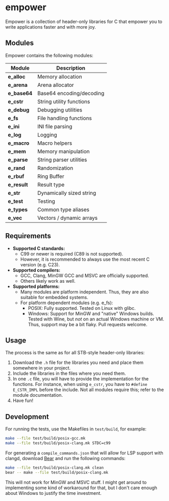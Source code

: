 # empower

Empower is a collection of header-only libraries for C that empower you to write applications faster
and with more joy.

## Modules

Empower contains the following modules:

| Module         | Description              |
| -------------- | ------------------------ |
| **e_alloc**    | Memory allocation        |
| **e_arena**    | Arena allocator          |
| **e_base64**   | Base64 encoding/decoding |
| **e_cstr**     | String utility functions |
| **e_debug**    | Debugging utilities      |
| **e_fs**       | File handling functions  |
| **e_ini**      | INI file parsing         |
| **e_log**      | Logging                  |
| **e_macro**    | Macro helpers            |
| **e_mem**      | Memory manipulation      |
| **e_parse**    | String parser utilities  |
| **e_rand**     | Randomization            |
| **e_rbuf**     | Ring Buffer              |
| **e_result**   | Result type              |
| **e_str**      | Dynamically sized string |
| **e_test**     | Testing                  |
| **e_types**    | Common type aliases      |
| **e_vec**      | Vectors / dynamic arrays |

## Requirements

- **Supported C standards:**
  - C99 or newer is required (C89 is not supported).
  - However, it is recommended to always use the most recent C version (e.g. C23).
- **Supported compilers:**
  - GCC, Clang, MinGW GCC and MSVC are officially supported.
  - Others likely work as well.
- **Supported platforms:**
  - Many modules are platform independent. Thus, they are also suitable for embedded systems.
  - For platform dependent modules (e.g. e\_fs):
    - POSIX: Fully supported. Tested on Linux with glibc.
    - Windows: Support for MinGW and "native" Windows builds. Tested with Wine, but _not_ on an
      actual Windows machine or VM. Thus, support may be a bit flaky. Pull requests welcome.

## Usage

The process is the same as for all STB-style header-only libraries:

1. Download the `.h` file for the libraries you need and place them somewhere in your project.
2. Include the libraries in the files where you need them.
3. In one `.c` file, you will have to provide the implementation for the functions. For instance,
   when using `e_cstr`, you have to `#define E_CSTR_IMPL` before the include. Not all modules
   require this; refer to the module documentation.
4. Have fun!

## Development

For running the tests, use the Makefiles in `test/build`, for example:

```sh
make --file test/build/posix-gcc.mk
make --file test/build/posix-clang.mk STDC=c99
```

For generating a `compile_commands.json` that will allow for LSP support with clangd, download
[Bear](https://github.com/rizsotto/Bear) and run the following commands:

```sh
make --file test/build/posix-clang.mk clean
bear -- make --file test/build/posix-clang.mk
```

This will not work for MinGW and MSVC stuff. I might get around to implementing some kind of
workaround for that, but I don't care enough about Windows to justify the time investment.
